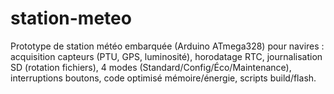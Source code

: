 # station-meteo
Prototype de station météo embarquée (Arduino ATmega328) pour navires : acquisition capteurs (PTU, GPS, luminosité), horodatage RTC, journalisation SD (rotation fichiers), 4 modes (Standard/Config/Éco/Maintenance), interruptions boutons, code optimisé mémoire/énergie, scripts build/flash.
